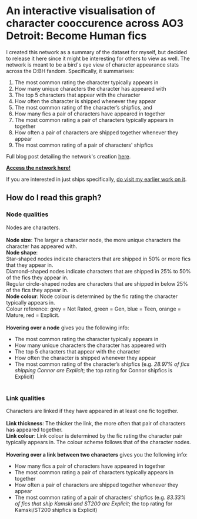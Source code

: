 # An interactive visualisation of character cooccurence across AO3 Detroit: Become Human fics
I created this  network as a summary of the dataset for myself, but decided to release it here since it might be interesting for others to view as well. The network is meant to be a bird's eye view of character appearance stats across the D:BH fandom. Specifically, it summarises: <br>

1) The most common rating the character typically appears in<br>
2) How many unique characters the character has appeared with<br>
3) The top 5 characters that appear with the character<br>
4) How often the character is shipped whenever they appear<br>
5) The most common rating of the character’s shipfics, and <br>
6) How many fics a pair of characters have appeared in together<br>
7) The most common rating a pair of characters typically appears in together<br>
8) How often a pair of characters are shipped together whenever they appear<br>
9) The most common rating of a pair of characters' shipfics<br>

Full blog post detailing the network's creation [here](https://program-800.tumblr.com/post/612029495975821312/exploring-dbh-fics-part-10).<br>

<b>[Access the network here!](/visuals/10_chara_cooccur/ao3_dbhchara_cooccur_v2_filter.html)</b> <br>

If you are interested in just ships specifically, [do visit my earlier work on it](dbh-shipnetwork.md).

## How do I read this graph? <br>
### Node qualities
Nodes are characters. <br><br>
<b>Node size</b>: The larger a character node, the more unique characters the character has appeared with.<br>
<b>Node shape</b>: <br>
Star-shaped nodes indicate characters that are shipped in 50% or more fics that they appear in. <br>
Diamond-shaped nodes indicate characters that are shipped in 25% to 50% of the fics they appear in.<br>
Regular circle-shaped nodes are characters that are shipped in below 25% of the fics they appear in. <br>
<b>Node colour</b>: Node colour is determined by the fic rating the character typically appears in. <br>
Colour reference: grey = Not Rated, green = Gen, blue = Teen, orange = Mature, red = Explicit.<br>
<br>
<b>Hovering over a node</b> gives you the following info:<br>
- The most common rating the character typically appears in<br>
- How many unique characters the character has appeared with<br>
- The top 5 characters that appear with the character<br>
- How often the character is shipped whenever they appear<br>
- The most common rating of the character’s shipfics (e.g. <i>28.97% of fics shipping Connor are Explicit</i>; the top rating for Connor shipfics is Explicit)<br><br>

### Link qualities
Characters are linked if they have appeared in at least one fic together. <br><br>
<b>Link thickness</b>: The thicker the link, the more often that pair of characters has appeared together.<br>
<b>Link colour</b>: Link colour is determined by the fic rating the character pair typically appears in. The colour scheme follows that of the character nodes.<br>
<br>
<b>Hovering over a link between two characters</b> gives you the following info:<br>
- How many fics a pair of characters have appeared in together<br>
- The most common rating a pair of characters typically appears in together<br>
- How often a pair of characters are shipped together whenever they appear<br>
- The most common rating of a pair of characters' shipfics (e.g. <i>83.33% of fics that ship Kamski and ST200 are Explicit</i>; the top rating for Kamski/ST200 shipfics is Explicit)<br>
